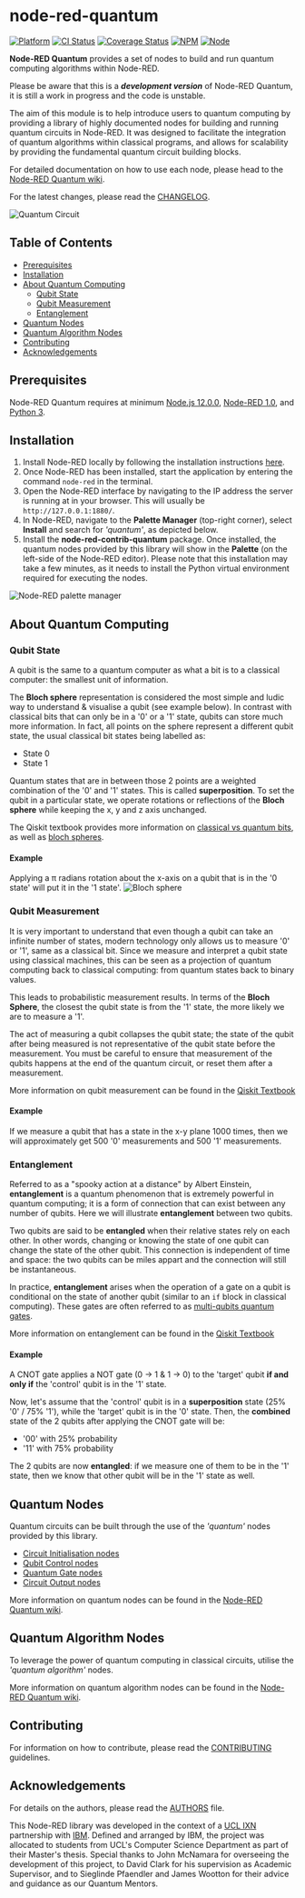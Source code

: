 # node-red-quantum
[![Platform](https://img.shields.io/badge/platform-Node--RED-red)](https://nodered.org)
[![CI Status](https://img.shields.io/github/workflow/status/node-red-quantum/node-red-contrib-quantum/Node.js%20CI)](https://github.com/node-red-quantum/node-red-contrib-quantum/actions/workflows/node.js.yml)
[![Coverage Status](https://img.shields.io/coveralls/github/node-red-quantum/node-red-contrib-quantum)](https://coveralls.io/github/node-red-quantum/node-red-contrib-quantum?branch=master)
[![NPM](https://img.shields.io/npm/v/node-red-contrib-quantum)](https://www.npmjs.com/package/node-red-contrib-quantum)
[![Node](https://img.shields.io/node/v/node-red-contrib-quantum)](https://nodejs.org/en/)

**Node-RED Quantum** provides a set of nodes to build and run quantum computing algorithms within Node-RED.

Please be aware that this is a  ***development version*** of Node-RED Quantum, it is still a work in progress and the code is unstable.

The aim of this module is to help introduce users to quantum computing by providing a library of highly documented nodes for building and running quantum circuits in Node-RED. It was designed to facilitate the integration of quantum algorithms within classical programs, and allows for scalability by providing the fundamental quantum circuit building blocks.

For detailed documentation on how to use each node, please head to the [Node-RED Quantum wiki](https://github.com/node-red-quantum/node-red-contrib-quantum/wiki).

For the latest changes, please read the [CHANGELOG](CHANGELOG.md).

![Quantum Circuit](./resources/quantum-circuit-examples/quantum-random-number.png)

## Table of Contents
- [Prerequisites](#prerequisites)
- [Installation](#installation)
- [About Quantum Computing](#about-quantum-computing)
  - [Qubit State](#qubit-state)
  - [Qubit Measurement](#qubit-measurement)
  - [Entanglement](#entanglement)
- [Quantum Nodes](#quantum-nodes)
- [Quantum Algorithm Nodes](#quantum-algorithm-nodes)
- [Contributing](#contributing)
- [Acknowledgements](#acknowledgements)

## Prerequisites
Node-RED Quantum requires at minimum [Node.js 12.0.0](https://nodejs.org/en/), [Node-RED 1.0](https://nodered.org), and [Python 3](https://www.python.org/).

## Installation
1. Install Node-RED locally by following the installation instructions [here](https://nodered.org/docs/getting-started/local).
2. Once Node-RED has been installed, start the application by entering the command `node-red` in the terminal.
3. Open the Node-RED interface by navigating to the IP address the server is running at in your browser. This will usually be `http://127.0.0.1:1880/`.
4. In Node-RED, navigate to the **Palette Manager** (top-right corner), select **Install** and search for *'quantum'*, as depicted below.
5. Install the **node-red-contrib-quantum** package. Once installed, the quantum nodes provided by this library will show in the **Palette** (on the left-side of the Node-RED editor). Please note that this installation may take a few minutes, as it needs to install the Python virtual environment required for executing the nodes.

![Node-RED palette manager](./resources/installation-guide/palette-manager.png)

## About Quantum Computing
### Qubit State
A qubit is the same to a quantum computer as what a bit is to a classical computer: the smallest unit of information.  

The **Bloch sphere** representation is considered the most simple and ludic way to understand & visualise a qubit (see example below). In contrast with classical bits that can only be in a '0' or a '1' state, qubits can store much more information. In fact, all points on the sphere represent a different qubit state, the usual classical bit states being labelled as:
- State 0
- State 1

Quantum states that are in between those 2 points are a weighted combination of the '0' and '1' states. This is called **superposition**. To set the qubit in a particular state, we operate rotations or reflections of the **Bloch sphere** while keeping the x, y and z axis unchanged.

The Qiskit textbook provides more information on [classical vs quantum bits](https://qiskit.org/textbook/ch-states/representing-qubit-states.html#statevectors), as well as [bloch spheres](https://qiskit.org/textbook/ch-states/representing-qubit-states.html#bloch-sphere-2).

#### Example
Applying a &#960; radians rotation about the x-axis on a qubit that is in the '0 state' will put it in the '1 state'.
![Bloch sphere](./resources/quantum-computing/bloch-sphere-horizontal.png)

### Qubit Measurement
It is very important to understand that even though a qubit can take an infinite number of states, modern technology only allows us to measure '0' or '1', same as a classical bit. Since we measure and interpret a qubit state using classical machines, this can be seen as a projection of quantum computing back to classical computing: from quantum states back to binary values.

This leads to probabilistic measurement results. In terms of the **Bloch Sphere**, the closest the qubit state is from the '1' state, the more likely we are to measure a '1'.

The act of measuring a qubit collapses the qubit state; the state of the qubit after being measured is not representative of the qubit state before the measurement. You must be careful to ensure that measurement of the qubits happens at the end of the quantum circuit, or reset them after a measurement.

More information on qubit measurement can be found in the [Qiskit Textbook](https://qiskit.org/textbook/ch-states/representing-qubit-states.html#rules-measurement)

#### Example
If we measure a qubit that has a state in the x-y plane 1000 times, then we will approximately get 500 '0' measurements and 500 '1' measurements.

### Entanglement
Referred to as a "spooky action at a distance" by Albert Einstein, **entanglement** is a quantum phenomenon that is extremely powerful in quantum computing; it is a form of connection that can exist between any number of qubits. Here we will illustrate **entanglement** between two qubits.

Two qubits are said to be **entangled** when their relative states rely on each other. In other words, changing or knowing the state of one qubit can change the state of the other qubit. This connection is independent of time and space: the two qubits can be miles appart and the connection will still be instantaneous.

In practice, **entanglement** arises when the operation of a gate on a qubit is conditional on the state of another qubit (similar to an `if` block in classical computing). These gates are often referred to as [multi-qubits quantum gates](https://github.com/node-red-quantum/node-red-contrib-quantum/wiki/Quantum-Gate-Nodes/#multi-qubits-quantum-gates).

More information on entanglement can be found in the [Qiskit Textbook](https://qiskit.org/textbook/ch-gates/multiple-qubits-entangled-states.html#entangled)

#### Example
A CNOT gate applies a NOT gate (0 &#8594; 1 & 1 &#8594; 0) to the 'target' qubit **if and only if** the 'control' qubit is in the '1' state.

Now, let's assume that the 'control' qubit is in a **superposition** state (25% '0' / 75% '1'), while the 'target' qubit is in the '0' state. Then, the **combined** state of the 2 qubits after applying the CNOT gate will be:
- '00' with 25% probability
- '11' with 75% probability

The 2 qubits are now **entangled**: if we measure one of them to be in the '1' state, then we know that other qubit will be in the '1' state as well.

## Quantum Nodes
Quantum circuits can be built through the use of the *'quantum'* nodes provided by this library.
- [Circuit Initialisation nodes](https://github.com/node-red-quantum/node-red-contrib-quantum/wiki/Circuit-Initialisation-Nodes)
- [Qubit Control nodes](https://github.com/node-red-quantum/node-red-contrib-quantum/wiki/Qubit-Control-Nodes)
- [Quantum Gate nodes](https://github.com/node-red-quantum/node-red-contrib-quantum/wiki/Quantum-Gate-Nodes)
- [Circuit Output nodes](https://github.com/node-red-quantum/node-red-contrib-quantum/wiki/Circuit-Output-Nodes)

More information on quantum nodes can be found in the [Node-RED Quantum wiki](https://github.com/node-red-quantum/node-red-contrib-quantum/wiki/Building-Quantum-Circuits).

## Quantum Algorithm Nodes
To leverage the power of quantum computing in classical circuits, utilise the *'quantum algorithm'* nodes.

More information on quantum algorithm nodes can be found in the [Node-RED Quantum wiki](https://github.com/node-red-quantum/node-red-contrib-quantum/wiki/Quantum-Algorithm-Nodes).

## Contributing
For information on how to contribute, please read the [CONTRIBUTING](CONTRIBUTING.md) guidelines.

## Acknowledgements
For details on the authors, please read the [AUTHORS](AUTHORS) file.

This Node-RED library was developed in the context of a [UCL IXN](https://www.ucl.ac.uk/computer-science/collaborate/ucl-industry-exchange-network-ucl-ixn) partnership with [IBM](https://www.ibm.com/uk-en). Defined and arranged by IBM, the project was allocated to students from UCL's Computer Science Department as part of their Master's thesis. Special thanks to John McNamara for overseeing the development of this project, to David Clark for his supervision as Academic Supervisor, and to Sieglinde Pfaendler and James Wootton for their advice and guidance as our Quantum Mentors.
